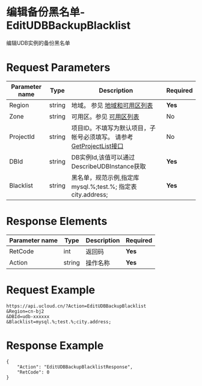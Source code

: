 # 编辑备份黑名单-EditUDBBackupBlacklist

编辑UDB实例的备份黑名单

# Request Parameters
|Parameter name|Type|Description|Required|
|---|---|---|---|
|Region|string|地域。 参见 [地域和可用区列表](api/summary/regionlist)|**Yes**|
|Zone|string|可用区。参见 [可用区列表](api/summary/regionlist)|No|
|ProjectId|string|项目ID。不填写为默认项目，子帐号必须填写。 请参考[GetProjectList接口](api/summary/get_project_list)|No|
|DBId|string|DB实例Id,该值可以通过DescribeUDBInstance获取|**Yes**|
|Blacklist|string|黑名单，规范示例,指定库mysql.%;test.%; 指定表city.address;|**Yes**|

# Response Elements
|Parameter name|Type|Description|Required|
|---|---|---|---|
|RetCode|int|返回码|**Yes**|
|Action|string|操作名称|**Yes**|

# Request Example
```
https://api.ucloud.cn/?Action=EditUDBBackupBlacklist
&Region=cn-bj2
&DBId=udb-xxxxxx
&Blacklist=mysql.%;test.%;city.address;
```

# Response Example
```
{
    "Action": "EditUDBBackupBlacklistResponse", 
    "RetCode": 0
}
```

